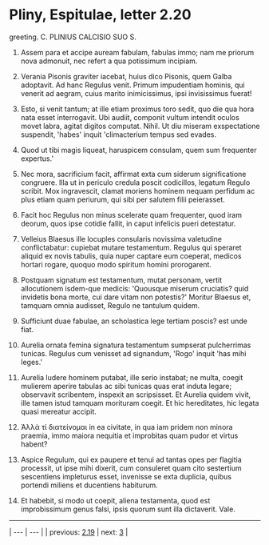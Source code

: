 # Pliny, Espitulae, letter 2.20

greeting. C. PLINIUS CALCISIO SUO S.



1. Assem para et accipe auream fabulam, fabulas immo; nam me priorum nova admonuit, nec refert a qua potissimum incipiam.



2. Verania Pisonis graviter iacebat, huius dico Pisonis, quem Galba adoptavit. Ad hanc Regulus venit. Primum impudentiam hominis, qui venerit ad aegram, cuius marito inimicissimus, ipsi invisissimus fuerat!



3. Esto, si venit tantum; at ille etiam proximus toro sedit, quo die qua hora nata esset interrogavit. Ubi audiit, componit vultum intendit oculos movet labra, agitat digitos computat. Nihil. Ut diu miseram exspectatione suspendit, 'habes' inquit 'climacterium tempus sed evades.



4. Quod ut tibi magis liqueat, haruspicem consulam, quem sum frequenter expertus.'



5. Nec mora, sacrificium facit, affirmat exta cum siderum significatione congruere. Illa ut in periculo credula poscit codicillos, legatum Regulo scribit. Mox ingravescit, clamat moriens hominem nequam perfidum ac plus etiam quam periurum, qui sibi per salutem filii peierasset.



6. Facit hoc Regulus non minus scelerate quam frequenter, quod iram deorum, quos ipse cotidie fallit, in caput infelicis pueri detestatur.



7. Velleius Blaesus ille locuples consularis novissima valetudine conflictabatur: cupiebat mutare testamentum. Regulus qui speraret aliquid ex novis tabulis, quia nuper captare eum coeperat, medicos hortari rogare, quoquo modo spiritum homini prorogarent.



8. Postquam signatum est testamentum, mutat personam, vertit allocutionem isdem-que medicis: 'Quousque miserum cruciatis? quid invidetis bona morte, cui dare vitam non potestis?' Moritur Blaesus et, tamquam omnia audisset, Regulo ne tantulum quidem.



9. Sufficiunt duae fabulae, an scholastica lege tertiam poscis? est unde fiat.



10. Aurelia ornata femina signatura testamentum sumpserat pulcherrimas tunicas. Regulus cum venisset ad signandum, 'Rogo' inquit 'has mihi leges.'



11. Aurelia ludere hominem putabat, ille serio instabat; ne multa, coegit mulierem aperire tabulas ac sibi tunicas quas erat induta legare; observavit scribentem, inspexit an scripsisset. Et Aurelia quidem vivit, ille tamen istud tamquam morituram coegit. Et hic hereditates, hic legata quasi mereatur accipit.



12. Ἀλλὰ τί διατείνομαι in ea civitate, in qua iam pridem non minora praemia, immo maiora nequitia et improbitas quam pudor et virtus habent?



13. Aspice Regulum, qui ex paupere et tenui ad tantas opes per flagitia processit, ut ipse mihi dixerit, cum consuleret quam cito sestertium sescentiens impleturus esset, invenisse se exta duplicia, quibus portendi miliens et ducentiens habiturum.



14. Et habebit, si modo ut coepit, aliena testamenta, quod est improbissimum genus falsi, ipsis quorum sunt illa dictaverit. Vale.



---

| --- | --- |
| previous: [2.19](../2.19/) | next: [3](../3/) |